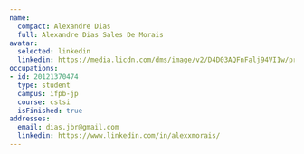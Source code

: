 ```yaml
---
name:
  compact: Alexandre Dias
  full: Alexandre Dias Sales De Morais
avatar:
  selected: linkedin
  linkedin: https://media.licdn.com/dms/image/v2/D4D03AQFnFalj94VI1w/profile-displayphoto-shrink_400_400/profile-displayphoto-shrink_400_400/0/1691003406825?e=1732752000&v=beta&t=4cV_92MDngZ_q1Q4JvjCwhaHRXN2C05uUQyIe8uf9Y8
occupations:
- id: 20121370474
  type: student
  campus: ifpb-jp
  course: cstsi
  isFinished: true
addresses:
  email: dias.jbr@gmail.com
  linkedin: https://www.linkedin.com/in/alexxmorais/
---
```

